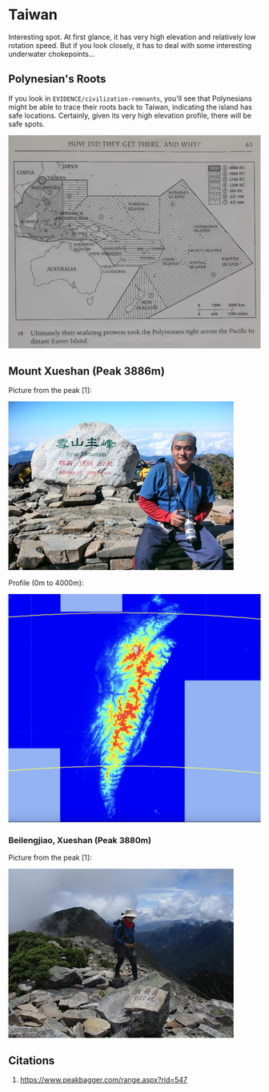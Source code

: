 # Taiwan

Interesting spot. At first glance, it has very high elevation and relatively low rotation speed. But if you look closely, it has to deal with some interesting underwater chokepoints...

## Polynesian's Roots

If you look in `EVIDENCE/civilization-remnants`, you'll see that Polynesians might be able to trace their roots back to Taiwan, indicating the island has safe locations. Certainly, given its very high elevation profile, there will be safe spots.

![](../../../1-EVIDENCE/civilization-remnants/img/polynesian.jpg)

## Mount Xueshan (Peak 3886m)

Picture from the peak [1]:

![](img/xueshan.jpg)

Profile (0m to 4000m):

![](img/profile.png)

### Beilengjiao, Xueshan (Peak 3880m)

Picture from the peak [1]:

![](img/beilengjiao.jpg)

## Citations

1. https://www.peakbagger.com/range.aspx?rid=547